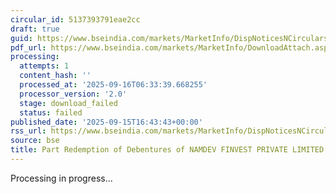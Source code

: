 ```yaml
---
circular_id: 5137393791eae2cc
draft: true
guid: https://www.bseindia.com/markets/MarketInfo/DispNoticesNCirculars.aspx?Noticeid={BEB9539A-3122-446D-8CBF-B7B55158BBF5}&noticeno=20250915-73&dt=09/15/2025&icount=73&totcount=81&flag=0
pdf_url: https://www.bseindia.com/markets/MarketInfo/DownloadAttach.aspx?id=20250915-73&attachedId=
processing:
  attempts: 1
  content_hash: ''
  processed_at: '2025-09-16T06:33:39.668255'
  processor_version: '2.0'
  stage: download_failed
  status: failed
published_date: '2025-09-15T16:43:43+00:00'
rss_url: https://www.bseindia.com/markets/MarketInfo/DispNoticesNCirculars.aspx?Noticeid={BEB9539A-3122-446D-8CBF-B7B55158BBF5}&noticeno=20250915-73&dt=09/15/2025&icount=73&totcount=81&flag=0
source: bse
title: Part Redemption of Debentures of NAMDEV FINVEST PRIVATE LIMITED
---
```


Processing in progress...